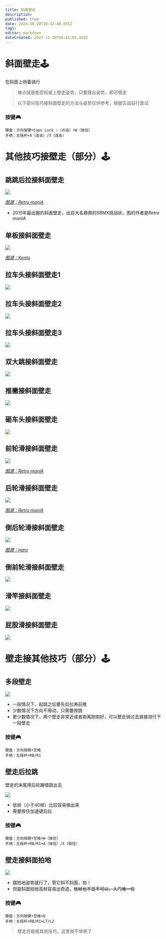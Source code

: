```yaml
---
title: 斜面壁走
description: 
published: true
date: 2024-10-20T10:42:48.055Z
tags: 
editor: markdown
dateCreated: 2023-11-30T04:41:05.434Z
---
```


# 斜面壁走🕹️

在斜面上侧着骑行

> 难点就是能否衔接上壁走姿势，只要摆出姿势，即可壁走
> 
> 以下部分技巧接斜面壁走的方法与姿势仅供参考，根据实战自行尝试

### **按键**🎮

```plaintext
键盘：方向按键+Caps Lock ⇪（点击）+W（按住）
手柄：左摇杆+A（连击）/X（连击）
```

# 其他技巧接壁走（部分）🕹️

## **跳跳后拉接斜面壁走**

![](/教程/斜面壁走/1.跳拱后拉斜面壁走.gif)

[*图源：Retro maniA*](https://www.youtube.com/@R.e.t.r.o.m.a.n.i.A)

-   2015年最出圈的斜面壁走，出自大名鼎鼎的SBMX挑战状，图的作者是*Retro maniA*

## **单板接斜面壁走**

![](/教程/斜面壁走/2.单板拱后拉斜面壁走.gif)

[*图源：Kento*](https://www.youtube.com/channel/UCtlLArQ7uzzIwd2EmO3fWVA)

## **拉车头接斜面壁走1**

![](/教程/斜面壁走/3.拉车头接斜面壁走.gif)

## **拉车头接斜面壁走2**

![](/教程/斜面壁走/6.拉j型弯车头接斜面壁走.gif)

## **拉车头接斜面壁走3**

![](/教程/斜面壁走/7.拉j型弯车头撞弹接斜面壁走.gif)

## **双大跳接斜面壁走**

![](/教程/斜面壁走/4.双大跳接斜面壁走.gif)

## **推撇接斜面壁走**

![](/教程/斜面壁走/5.推撇接斜面壁走.gif)

## **砸车头接斜面壁走**

![](/教程/斜面壁走/8.砸车头接斜面壁走.gif)

## **前轮滑接斜面壁走**

![](/教程/斜面壁走/9.前轮滑接斜面壁走.gif)

[*图源：Retro maniA*](https://www.youtube.com/@R.e.t.r.o.m.a.n.i.A)

## **后轮滑接斜面壁走**

![](/教程/斜面壁走/10.后轮滑接斜面壁走.gif)

[*图源：Retro maniA*](https://www.youtube.com/@R.e.t.r.o.m.a.n.i.A)

## **倒后轮滑接斜面壁走**

![](/教程/斜面壁走/11.倒后轮滑接斜面壁走.gif)

[*图源：naru*](https://www.youtube.com/channel/UCpkNxJB0YozGkTZm6rH7PXg)

## **倒前轮滑接斜面壁走**

![](/教程/斜面壁走/12.倒前轮滑接斜面壁走.gif)

## **滑竿接斜面壁走**

![](/教程/斜面壁走/13.滑竿接斜面壁走.gif)

## **屁股滑接斜面壁走**

![](/教程/斜面壁走/14.屁股滑接斜面壁走.gif)

# 壁走接其他技巧（部分）🕹️

## **多段壁走**

![](/教程/斜面壁走/15.多段壁走.gif)

-   一般情况下，起跳之后要先后拉再前推
-   少数情况下方向不用动，只需要按跳
-   更少数情况下，两个壁走非常近或者距离刚刚好，可以壁走骑过去直接进行下一段壁走

### **按键**🎮

```plaintext
键盘：方向按键+空格
手柄：左摇杆+RB/R1
```

## 壁走后拉跳

壁走的末尾用后轮蹭墙跳出去

![](/教程/斜面壁走/壁走后拉跳.gif)

-   低帧（小于40帧）比较容易做出来
-   需要按住加速键后拉

### **按键**🎮

```plaintext
键盘：方向按键+空格+W（按住）
手柄：左摇杆+RB/R1+A（按住）/X（按住）
```

## 壁走接斜面拍地

![](/教程/斜面壁走/壁走接斜面拍地.gif)

-   摆拍地姿势就行了，管它斜不斜面，拍！
-   但是斜面拍地高帧容易出奇迹，~~低帧也不是不可以，入门难一些~~

### **按键**🎮

```plaintext
键盘：方向按键+空格+Q
手柄：左摇杆+RB/R1+LT/L2
```

> 壁走还能接其他技巧，这里就不举例了